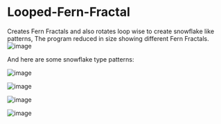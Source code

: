# Looped-Fern-Fractal
Creates Fern Fractals and also rotates loop wise to create snowflake like patterns,
The program reduced in size showing different Fern Fractals.
![image](https://user-images.githubusercontent.com/91184178/136956930-300ee2bf-e833-40a1-90e3-0880b3e95390.png)

And here are some snowflake type patterns:

![image](https://user-images.githubusercontent.com/91184178/136957360-6b46374f-0b97-4d59-b204-dfefa2d58503.png)

![image](https://user-images.githubusercontent.com/91184178/136957741-fa363a92-6fae-4840-a8f9-b8172463d142.png)

![image](https://user-images.githubusercontent.com/91184178/136957848-7565c511-946c-423e-b02a-e36cb2f76d6a.png)

![image](https://user-images.githubusercontent.com/91184178/136958065-109fa3c6-1d96-41e4-ab2e-92165355986a.png)



